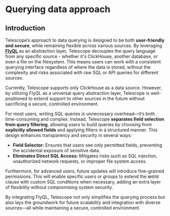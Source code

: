 # Querying data approach

## Introduction

Telescope’s approach to data querying is designed to be both **user-friendly and secure**, while remaining flexible across various sources. By leveraging [**FlyQL**](https://github.com/iamtelescope/flyql) as an abstraction layer, Telescope decouples the query language from any specific source - whether it's ClickHouse, another database, or even a file on the filesystem. This means users can work with a consistent querying interface regardless of where the data is stored, without the complexity and risks associated with raw SQL or API queries for different sources.

Currently, Telescope supports only ClickHouse as a data source. However, by utilizing FlyQL as a universal query abstraction layer, Telescope is well-positioned to extend support to other sources in the future without sacrificing a secure, controlled environment.

For most users, writing SQL queries is unnecessary overhead—it’s both time-consuming and complex. Instead, Telescope **separates field selection from query filtering**, allowing users to build queries by choosing from **explicitly allowed fields** and applying filters in a structured manner. This design enhances transparency and security in several ways:

- **Field Selector:** Ensures that users see only permitted fields, preventing the accidental exposure of sensitive data.
- **Eliminates Direct SQL Access:** Mitigates risks such as SQL injection, unauthorized network requests, or improper file system access.

Furthermore, for advanced users, future updates will introduce fine-grained permissions. This will enable specific users or groups to extend the `WHERE` clause with custom SQL conditions when necessary, adding an extra layer of flexibility without compromising system security.

By integrating FlyQL, Telescope not only simplifies the querying process but also lays the groundwork for future scalability and integration with diverse sources—all while maintaining a secure, controlled environment.


